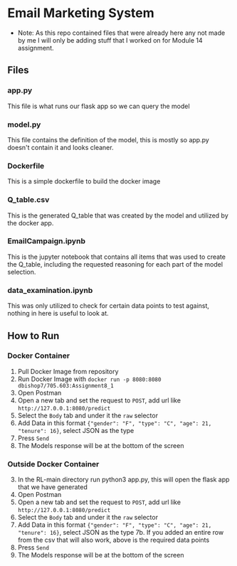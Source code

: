 # Email Marketing System

* Note: As this repo contained files that were already here any not made by me I will only be adding stuff that I worked on for Module 14 assignment.

## Files

### app.py

This file is what runs our flask app so we can query the model

### model.py

This file contains the definition of the model, this is mostly so app.py doesn't contain it and looks cleaner.

### Dockerfile

This is a simple dockerfile to build the docker image

### Q_table.csv

This is the generated Q_table that was created by the model and utilized by the docker app.

### EmailCampaign.ipynb

This is the jupyter notebook that contains all items that was used to create the Q_table, including the requested reasoning for each part of the model selection. 

### data_examination.ipynb

This was only utilized to check for certain data points to test against, nothing in here is useful to look at.

## How to Run

### Docker Container

1. Pull Docker Image from repository
2. Run Docker Image with `docker run -p 8080:8080 dbishop7/705.603:Assignment8_1`
3. Open Postman
4. Open a new tab and set the request to `POST`, add url like `http://127.0.0.1:8080/predict`
5. Select the `Body` tab and under it the `raw` selector
6. Add Data in this format `{"gender": "F", "type": "C", "age": 21, "tenure": 16}`, select JSON as the type
7. Press `Send`
8. The Models response will be at the bottom of the screen

### Outside Docker Container

3. In the RL-main directory run python3 app.py, this will open the flask app that we have generated
4. Open Postman
5. Open a new tab and set the request to `POST`, add url like `http://127.0.0.1:8080/predict`
6. Select the `Body` tab and under it the `raw` selector
7. Add Data in this format `{"gender": "F", "type": "C", "age": 21, "tenure": 16}`, select JSON as the type
7b. If you added an entire row from the csv that will also work, above is the required data points
8. Press `Send`
9. The Models response will be at the bottom of the screen